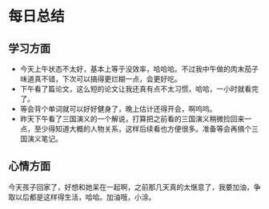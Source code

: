 # 每日总结
## 学习方面
* 今天上午状态不太好，基本上等于没效率，哈哈哈。不过我中午做的肉末茄子味道真不错，下次可以搞得更烂糊一点，会更好吃。
* 下午看了篇论文，这么短的论文让我还真有点不太习惯，哈哈，一小时就看完了。
* 等会背个单词就可以好好健身了，晚上估计还得开会，啊呜呜。
* 昨天下午看了三国演义的一个解说，打算把之前看的三国演义稍微捡回来一点，至少得知道大概的人物关系，这样后续看也方便很多。准备等会再搞个三国演义笔记。
## 心情方面
今天孩子回家了，好想和她呆在一起啊，之前那几天真的太惬意了，我要加油，争取以后都是这样得生活，哈哈。加油哦，小涂。